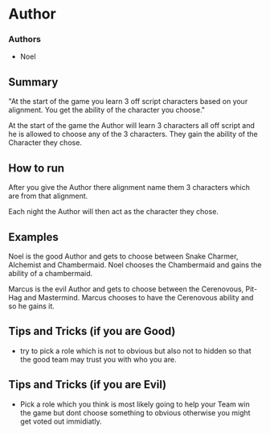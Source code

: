 # Author

### Authors
- Noel

## Summary

"At the start of the game you learn 3 off script characters based on your alignment. You get the ability of the character you choose."

At the start of the game the Author will learn 3 characters all off script and he is allowed to choose any of the 3 characters. They gain the ability of the Character they chose.

## How to run

After you give the Author there alignment name them 3 characters which are from that alignment.

Each night the Author will then act as the character they chose.

## Examples

Noel is the good Author and gets to choose between Snake Charmer, Alchemist and Chambermaid. Noel chooses the Chambermaid and gains the ability of a chambermaid.

Marcus is the evil Author and gets to choose between the Cerenovous, Pit-Hag and Mastermind. Marcus chooses to have the Cerenovous ability and so he gains it.

## Tips and Tricks (if you are Good)

- try to pick a role which is not to obvious but also not to hidden so that the good team may trust you with who you are.

## Tips and Tricks (if you are Evil)

- Pick a role which you think is most likely going to help your Team win the game but dont choose something to obvious otherwise you might get voted out immidiatly.